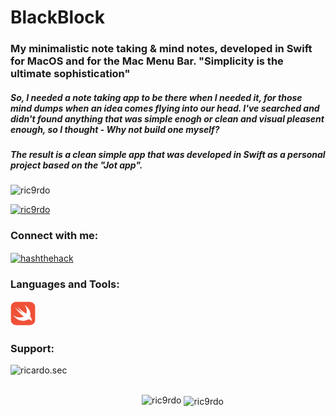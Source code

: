 # BlackBlock
<h3 align="left">My minimalistic note taking & mind notes, developed in Swift for MacOS and for the Mac Menu Bar. "Simplicity is the ultimate sophistication"</h3>

<h5 align="left">So, I needed a note taking app to be there when I needed it, for those mind dumps when an idea comes flying into our head. I've searched and didn't found anything that was simple enogh or clean and visual pleasent enough, so I thought - Why not build one myself?</h5>

<h5 align="left">The result is a clean simple app that was developed in Swift as a personal project based on the "Jot app".</h5>

<p align="left"> <img src="https://komarev.com/ghpvc/?username=ric9rdo&label=Profile%20views&color=0e75b6&style=flat" alt="ric9rdo" /> </p>

<p align="left"> <a href="https://github.com/ryo-ma/github-profile-trophy"><img src="https://github-profile-trophy.vercel.app/?username=ric9rdo" alt="ric9rdo" /></a> </p>

<h3 align="left">Connect with me:</h3>
<p align="left">
<a href="https://twitter.com/hashthehack" target="blank"><img align="center" src="https://raw.githubusercontent.com/rahuldkjain/github-profile-readme-generator/master/src/images/icons/Social/twitter.svg" alt="hashthehack" height="30" width="40" /></a>
</p>

<h3 align="left">Languages and Tools:</h3>
<p align="left"> <a href="https://developer.apple.com/swift/" target="_blank" rel="noreferrer"> <img src="https://raw.githubusercontent.com/devicons/devicon/master/icons/swift/swift-original.svg" alt="swift" width="40" height="40"/> </a> </p>

<h3 align="left">Support:</h3>
<p><a href="https://www.buymeacoffee.com/ricardo.sec"> <img align="left" src="https://cdn.buymeacoffee.com/buttons/v2/default-yellow.png" height="50" width="210" alt="ricardo.sec" /></a></p><br><br>

<p><img align="left" src="https://github-readme-stats.vercel.app/api/top-langs?username=ric9rdo&show_icons=true&locale=en&layout=compact" alt="ric9rdo" /></p>

<p>&nbsp;<img align="center" src="https://github-readme-stats.vercel.app/api?username=ric9rdo&show_icons=true&locale=en" alt="ric9rdo" /></p>
